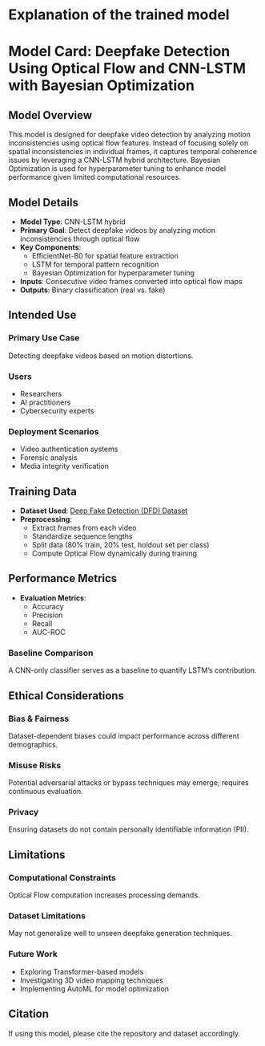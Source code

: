 # Explanation of the trained model
# Model Card: Deepfake Detection Using Optical Flow and CNN-LSTM with Bayesian Optimization

## Model Overview
This model is designed for deepfake video detection by analyzing motion inconsistencies using optical flow features. Instead of focusing solely on spatial inconsistencies in individual frames, it captures temporal coherence issues by leveraging a CNN-LSTM hybrid architecture. Bayesian Optimization is used for hyperparameter tuning to enhance model performance given limited computational resources.

## Model Details
- **Model Type**: CNN-LSTM hybrid
- **Primary Goal**: Detect deepfake videos by analyzing motion inconsistencies through optical flow
- **Key Components**:
  - EfficientNet-B0 for spatial feature extraction
  - LSTM for temporal pattern recognition
  - Bayesian Optimization for hyperparameter tuning
- **Inputs**: Consecutive video frames converted into optical flow maps
- **Outputs**: Binary classification (real vs. fake)

## Intended Use
### Primary Use Case
Detecting deepfake videos based on motion distortions.

### Users
- Researchers
- AI practitioners
- Cybersecurity experts

### Deployment Scenarios
- Video authentication systems
- Forensic analysis
- Media integrity verification

## Training Data
- **Dataset Used**: [Deep Fake Detection (DFD) Dataset](https://www.kaggle.com/datasets/sanikatiwarekar/deep-fake-detection-dfd-entire-original-dataset)
- **Preprocessing**:
  - Extract frames from each video
  - Standardize sequence lengths
  - Split data (80% train, 20% test, holdout set per class)
  - Compute Optical Flow dynamically during training

## Performance Metrics
- **Evaluation Metrics**:
  - Accuracy
  - Precision
  - Recall
  - AUC-ROC

### Baseline Comparison
A CNN-only classifier serves as a baseline to quantify LSTM’s contribution.

## Ethical Considerations
### Bias & Fairness
Dataset-dependent biases could impact performance across different demographics.

### Misuse Risks
Potential adversarial attacks or bypass techniques may emerge; requires continuous evaluation.

### Privacy
Ensuring datasets do not contain personally identifiable information (PII).

## Limitations
### Computational Constraints
Optical Flow computation increases processing demands.

### Dataset Limitations
May not generalize well to unseen deepfake generation techniques.

### Future Work
- Exploring Transformer-based models
- Investigating 3D video mapping techniques
- Implementing AutoML for model optimization

## Citation
If using this model, please cite the repository and dataset accordingly.

